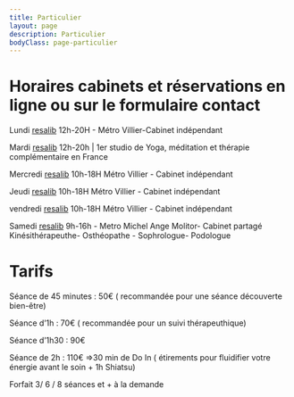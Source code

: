 ```yaml
---
title: Particulier
layout: page
description: Particulier
bodyClass: page-particulier
---
```


# Horaires cabinets et réservations en ligne ou sur le formulaire contact

Lundi [resalib](www.resalib.fr) 12h-20H - Métro Villier-Cabinet indépendant 

Mardi [resalib](www.resalib.fr) 12h-20h | 1er studio de Yoga, méditation et thérapie complémentaire en France 

Mercredi [resalib](www.resalib.fr) 10h-18H Métro Villier - Cabinet indépendant 

Jeudi [resalib](www.resalib.fr) 10h-18H Métro Villier - Cabinet indépendant 

vendredi [resalib](www.resalib.fr) 10h-18H Métro Villier - Cabinet indépendant 

Samedi [resalib](www.resalib.fr) 9h-16h - Metro Michel Ange Molitor- Cabinet partagé Kinésithérapeuthe- Osthéopathe - Sophrologue- Podologue 

# Tarifs

Séance de 45 minutes : 50€ ( recommandée pour une séance découverte bien-être)

Séance d’1h : 70€ ( recommandée pour un suivi thérapeuthique) 

Séance d’1h30 : 90€

Séance de 2h : 110€ ⇒30 min de Do In ( étirements pour fluidifier votre énergie avant le soin + 1h Shiatsu)

Forfait 3/ 6 / 8 séances et + à la demande 
